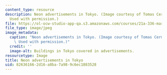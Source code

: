 ```yaml
---
content_type: resource
description: Neon advertisements in Tokyo. (Image courtesy of Tomas Cermak and stock.XCHNG.
  Used with permission.)
file: https://ol-ocw-studio-app-qa.s3.amazonaws.com/courses/21a-336-marketing-microchips-and-mcdonalds-debating-globalization-spring-2004/826361662d16a8ba7a989c6ec1883528_21a-336s04.jpg
file_type: image/jpeg
image_metadata:
  caption: "Neon advertisements in Tokyo. (Image courtesy of Tomas Cermak and\_[stock.XCHNG](http://www.sxc.hu/).\
    \ Used with permission.)"
  credit: ''
  image-alt: Buildings in Tokyo covered in advertisements.
resourcetype: Image
title: Neon advertisements in Tokyo
uid: 82636166-2d16-a8ba-7a98-9c6ec1883528
---
```

